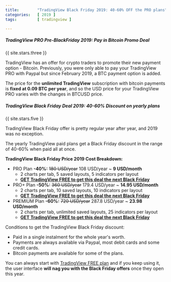```yaml
---
title:        "TradingView Black Friday 2019: 40-60% OFF the PRO plans"
categories:   [ 2019 ]
tags:         [ tradingview ]

---
```


##### TradingView PRO Pre-BlackFriday 2019: Pay in Bitcoin Promo Deal

{{ site.stars.three }}

TradingView has an offer for crypto traders to promote their new payment option - Bitcoin. Previously, you were only able to pay your TradingView PRO with Paypal but since February 2019, a BTC payment option is added.

The price for the **unlimited TradingView** subscription with bitcoin payments is **fixed at 0.09 BTC per year**, and so the USD price for your TradingView PRO varies with the changes in BTCUSD price.

##### TradingView Black Friday Deal 2019: 40-60% Discount on yearly plans

{{ site.stars.five }}

TradingView Black Friday offer is pretty regular year after year, and 2019 was no exception.

The yearly TradingView paid plans get a Black Friday discount in the range of 40-60% when paid all at once.

**TradingView Black Friday Price 2019 Cost Breakdown:**

* PRO Plan **-40%:** <s>180 USD/year</s> 108 USD/year ~ **9 USD/month**
  - 2 charts per tab, 5 saved layouts, 5 indicators per layout
  - **[GET TradingView FREE to get this deal the next Black Friday](http://bit.ly/at-tvd-btcusd)**
* PRO+ Plan **-50%:** <s>360 USD/year</s> 179.4 USD/year ~ **14.95 USD/month**
  - 2 charts per tab, 10 saved layouts, 10 indicators per layout
  - **[GET TradingView FREE to get this deal the next Black Friday](http://bit.ly/at-tvd-btcusd)**
* PREMIUM Plan **-60%:** <s>720 USD/year</s> 287.8 USD/year ~ **23.98 USD/month**
  - 2 charts per tab, unlimited saved layouts, 25 indicators per layout
  - **[GET TradingView FREE to get this deal the next Black Friday](http://bit.ly/at-tvd-btcusd)**

Conditions to get the TradingView Black Friday discount:

* Paid in a single instalment for the whole year's worth.
* Payments are always available via Paypal, most debit cards and some credit cards.
* Bitcoin payments are available for some of the plans.

You can always <a>start with <a href="http://bit.ly/tvd20gp-en" rel="nofollow">TradingView FREE plan</a></b> and if you keep using it, the user interface <b>will nag you with the Black Friday offers</b> once they open this year.
